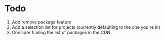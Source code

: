 # Todo
1. Add remove package feature
2. Add a selection list for projects (currently defaulting to the one you're in)
3. Consider finding the list of packages in the CDN
